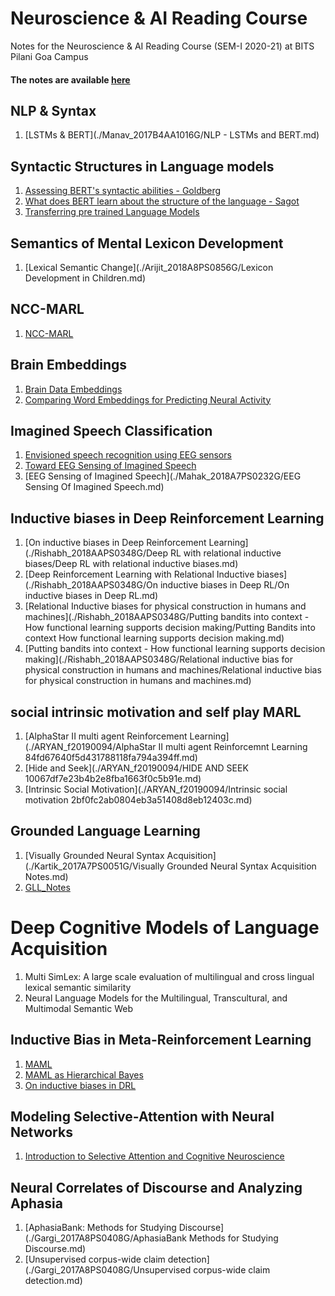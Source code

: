 # Neuroscience & AI Reading Course
Notes for the Neuroscience & AI Reading Course (SEM-I 2020-21) at BITS Pilani Goa Campus

#### The notes are available [here](https://sforaidl.github.io/neuroscience-ai-reading-course/)

## NLP & Syntax
1. [LSTMs & BERT](./Manav_2017B4AA1016G/NLP - LSTMs and BERT.md)

## Syntactic Structures in Language models
1. [Assessing BERT's syntactic abilities - Goldberg](./jasleen_2017A7PS0077G/BERT-Goldberg%20paper%20overview.md)
2. [What does BERT learn about the structure of the language - Sagot](./jasleen_2017A7PS0077G/BERT-Sagot%20paper%20overview.md)
3. [Transferring pre trained Language Models](./jasleen_2017A7PS0077G/Transfer_LM/Transfer_lm_paper.md)

## Semantics of Mental Lexicon Development
1. [Lexical Semantic Change](./Arijit_2018A8PS0856G/Lexicon Development in Children.md)

## NCC-MARL
1. [NCC-MARL](./Vedant_2018AAPS0566G/NCC-MARL.md)

## Brain Embeddings
1. [Brain Data Embeddings](./Neelay_2018A8PS0400G/brain_data_embeddings.md)
2. [Comparing Word Embeddings for Predicting Neural Activity](./Neelay_2018A8PS0400G/comparing_word_embeddings_for_predicting_neural_activity.md)

## Imagined Speech Classification 
1. [Envisioned speech recognition using EEG sensors](./Divisha_2017A7PS0959G/Imagined_Speech_Classification_Using_EEG/Envisioned_speech_recognition_using_EEG_sensors.md)
2. [Toward EEG Sensing of Imagined Speech](./Divisha_2017A7PS0959G/Imagined_Speech_Classification_Using_EEG/Toward_EEG_Sensing_of_Imagined_Speech.md)
3. [EEG Sensing of Imagined Speech](./Mahak_2018A7PS0232G/EEG Sensing Of Imagined Speech.md)

## Inductive biases in Deep Reinforcement Learning
1. [On inductive biases in Deep Reinforcement Learning](./Rishabh_2018AAPS0348G/Deep RL with relational inductive biases/Deep RL with relational inductive biases.md)
2. [Deep Reinforcement Learning with Relational Inductive biases](./Rishabh_2018AAPS0348G/On inductive biases in Deep RL/On inductive biases in Deep RL.md)
3. [Relational Inductive biases for physical construction in humans and machines](./Rishabh_2018AAPS0348G/Putting bandits into context - How functional learning supports decision making/Putting Bandits into context How functional learning supports decision making.md)
4. [Putting bandits into context - How functional learning supports decision making](./Rishabh_2018AAPS0348G/Relational inductive bias for physical construction in humans and machines/Relational inductive bias for physical construction in humans and machines.md)

## social intrinsic motivation and self play MARL
1. [AlphaStar II multi agent Reinforcement Learning](./ARYAN_f20190094/AlphaStar II multi agent Reinforcemnt Learning 84fd67640f5d431788118fa794a394ff.md)
2. [Hide and Seek](./ARYAN_f20190094/HIDE AND SEEK 10067df7e23b4b2e8fba1663f0c5b91e.md)
3. [Intrinsic Social Motivation](./ARYAN_f20190094/Intrinsic social motivation 2bf0fc2ab0804eb3a51408d8eb12403c.md)

## Grounded Language Learning
1. [Visually Grounded Neural Syntax Acquisition](./Kartik_2017A7PS0051G/Visually Grounded Neural Syntax Acquisition Notes.md)
2. [GLL_Notes](./VedantC_2018A7PS0209G/grounded_language_learning_notes.md)

# Deep Cognitive Models of Language Acquisition
1. Multi SimLex: A large scale evaluation of multilingual and cross lingual lexical semantic similarity
2. Neural Language Models for the Multilingual, Transcultural, and Multimodal Semantic Web

## Inductive Bias in Meta-Reinforcement Learning

1. [MAML](./Avishree_2017A7PS0112G/MAML/Model_Agnostic_Meta_Learning_for_Fast_Adaptation.md)
3. [MAML as Hierarchical Bayes](./Avishree_2017A7PS0112G/MAML_as_Hierarchical_Bayes/MAML_as_Hierarchical_Bayes.md)
4. [On inductive biases in DRL](./Avishree_2017A7PS0112G/On_Inductive_Biases_in_DRL/On_Inductive_Biases_in_Deep_Reinforcement_Learning.md)

## Modeling Selective-Attention with Neural Networks
1. [Introduction to Selective Attention and Cognitive Neuroscience](./Somesh_2018A7PS0175G/Modelling-Selective-Attention-with-Neural-Networks.md)

## Neural Correlates of Discourse and Analyzing Aphasia
1. [AphasiaBank: Methods for Studying Discourse](./Gargi_2017A8PS0408G/AphasiaBank Methods for Studying Discourse.md)
2. [Unsupervised corpus-wide claim detection](./Gargi_2017A8PS0408G/Unsupervised corpus-wide claim detection.md)